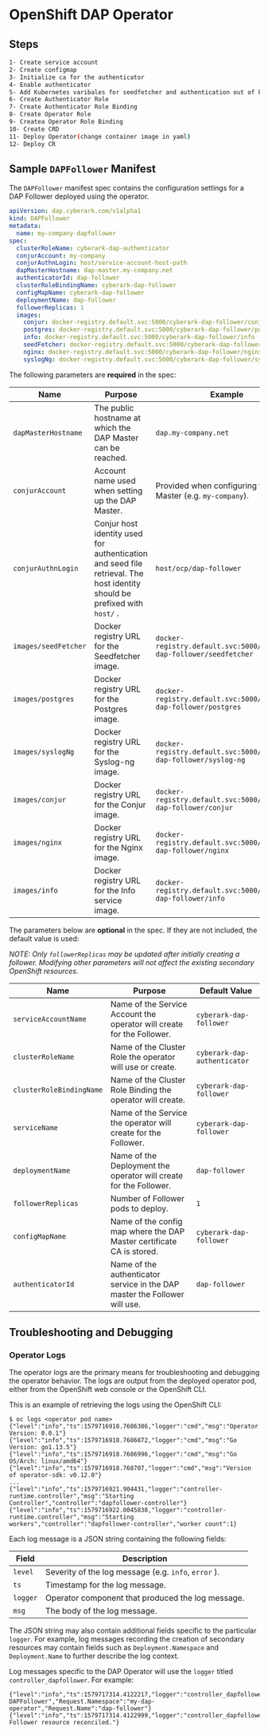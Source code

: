 # OpenShift DAP Operator

## Steps

```bash
1- Create service account
2- Create configmap
3- Initialize ca for the authenticator 
4- Enable authenticator
5- Add Kubernetes varibales for seedfetcher and authentication out of k8s
6- Create Authenticator Role 
7- Create Authenticator Role Binding
8- Create Operator Role
9- Createa Operator Role Binding
10- Create CRD
11- Deploy Operator(change container image in yaml)
12- Deploy CR
```

## Sample `DAPFollower` Manifest

The `DAPFollower` manifest spec contains the configuration settings for a
DAP Follower deployed using the operator.

```yaml
apiVersion: dap.cyberark.com/v1alpha1
kind: DAPFollower
metadata:
  name: my-company-dapfollower
spec:
  clusterRoleName: cyberark-dap-authenticator
  conjurAccount: my-company
  conjurAuthnLogin: host/service-account-host-path
  dapMasterHostname: dap-master.my-company.net
  authenticatorId: dap-follower
  clusterRoleBindingName: cyberark-dap-follower
  configMapName: cyberark-dap-follower
  deploymentName: dap-follower
  followerReplicas: 1
  images:
    conjur: docker-registry.default.svc:5000/cyberark-dap-follower/conjur
    postgres: docker-registry.default.svc:5000/cyberark-dap-follower/postgres
    info: docker-registry.default.svc:5000/cyberark-dap-follower/info
    seedFetcher: docker-registry.default.svc:5000/cyberark-dap-follower/seedfetcher
    nginx: docker-registry.default.svc:5000/cyberark-dap-follower/nginx
    syslogNg: docker-registry.default.svc:5000/cyberark-dap-follower/syslog-ng
```

The following parameters are **required** in the spec:

| Name                     | Purpose                                                     | Example                                                              |
| ------------------------ | ------------------------------------------------------------| ---------------------------------------------------------------------|
| `dapMasterHostname`      | The public hostname at which the DAP Master can be reached. | `dap.my-company.net`                                                 |
| `conjurAccount`          | Account name used when setting up the DAP Master.           | Provided when configuring the DAP Master (e.g. `my-company`).        |
| `conjurAuthnLogin`       | Conjur host identity used for authentication and seed file retrieval. The host identity should be prefixed with `host/` .          | `host/ocp/dap-follower`    |
| `images/seedFetcher`     | Docker registry URL for the Seedfetcher image.              | `docker-registry.default.svc:5000/cyberark-dap-follower/seedfetcher` |
| `images/postgres`        | Docker registry URL for the Postgres image.                 | `docker-registry.default.svc:5000/cyberark-dap-follower/postgres`    |
| `images/syslogNg`        | Docker registry URL for the Syslog-ng image.                | `docker-registry.default.svc:5000/cyberark-dap-follower/syslog-ng`   |
| `images/conjur`          | Docker registry URL for the Conjur image.                   | `docker-registry.default.svc:5000/cyberark-dap-follower/conjur`      |
| `images/nginx`           | Docker registry URL for the Nginx image.                    | `docker-registry.default.svc:5000/cyberark-dap-follower/nginx`       |
| `images/info`            | Docker registry URL for the Info service image.             | `docker-registry.default.svc:5000/cyberark-dap-follower/info`        |

The parameters below are **optional** in the spec. If they are not included, the default value is used:

*NOTE: Only `followerReplicas` may be updated after initially creating a follower.
Modifying other parameters will not affect the existing secondary OpenShift resources.*

| Name                     | Purpose                                                                    | Default Value           |
| ------------------------ | ---------------------------------------------------------------------------| ------------------------|
| `serviceAccountName`     | Name of the Service Account the operator will create for the Follower.     | `cyberark-dap-follower` |
| `clusterRoleName`        | Name of the Cluster Role the operator will use or create.                  | `cyberark-dap-authenticator`                                         |
| `clusterRoleBindingName` | Name of the Cluster Role Binding the operator will create.                 | `cyberark-dap-follower` |
| `serviceName`            | Name of the Service the operator will create for the Follower.             | `cyberark-dap-follower` |
| `deploymentName`         | Name of the Deployment the operator will create for the Follower.          | `dap-follower`          |
| `followerReplicas`       | Number of Follower pods to deploy.                                         | `1`                     |
| `configMapName`          | Name of the config map where the DAP Master certificate CA is stored.      | `cyberark-dap-follower` |
| `authenticatorId`        | Name of the authenticator service in the DAP master the Follower will use. | `dap-follower`          |


## Troubleshooting and Debugging

### Operator Logs

The operator logs are the primary means for troubleshooting and debugging the
operator behavior. The logs are output from the deployed operator pod, either from
the OpenShift web console or the OpenShift CLI.

This is an example of retrieving the logs using the OpenShift CLI:
```sh-session
$ oc logs <operator pod name>
{"level":"info","ts":1579716918.7686386,"logger":"cmd","msg":"Operator Version: 0.0.1"}
{"level":"info","ts":1579716918.7686872,"logger":"cmd","msg":"Go Version: go1.13.5"}
{"level":"info","ts":1579716918.7686996,"logger":"cmd","msg":"Go OS/Arch: linux/amd64"}
{"level":"info","ts":1579716918.768707,"logger":"cmd","msg":"Version of operator-sdk: v0.12.0"}
...
{"level":"info","ts":1579716921.904431,"logger":"controller-runtime.controller","msg":"Starting Controller","controller":"dapfollower-controller"}
{"level":"info","ts":1579716922.0045838,"logger":"controller-runtime.controller","msg":"Starting workers","controller":"dapfollower-controller","worker count":1}
```

Each log message is a JSON string containing the following fields:

| Field    | Description                                          |
| -------- | ---------------------------------------------------- |
| `level`  | Severity of the log message (e.g. `info`, `error` ). |
| `ts`     | Timestamp for the log message.                       |
| `logger` | Operator component that produced the log message.    |
| `msg`    | The body of the log message.                         |

The JSON string may also contain additional fields specific to the particular
`logger`. For example, log messages recording the creation of secondary resources
may contain fields such as `Deployment.Namespace` and `Deployment.Name` to further
describe the log context.

Log messages specific to the DAP Operator will use the `logger` titled
`controller_dapfollower`. For example:
```
{"level":"info","ts":1579717314.4122217,"logger":"controller_dapfollower","msg":"Reconciling DAPFollower","Request.Namespace":"my-dap-operator","Request.Name":"dap-follower"}
{"level":"info","ts":1579717314.4122999,"logger":"controller_dapfollower","msg":"DAP Follower resource reconciled."}
```